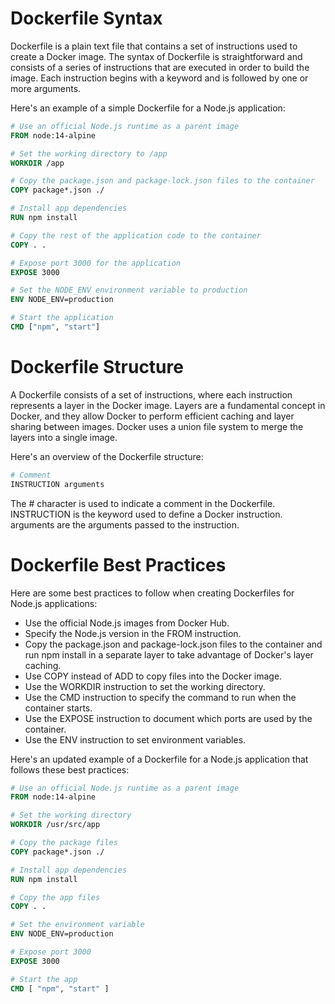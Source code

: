 # Dockerfile Syntax

Dockerfile is a plain text file that contains a set of instructions used to create a Docker image. The syntax of Dockerfile is straightforward and consists of a series of instructions that are executed in order to build the image. Each instruction begins with a keyword and is followed by one or more arguments.

Here's an example of a simple Dockerfile for a Node.js application:

```Dockerfile
# Use an official Node.js runtime as a parent image
FROM node:14-alpine

# Set the working directory to /app
WORKDIR /app

# Copy the package.json and package-lock.json files to the container
COPY package*.json ./

# Install app dependencies
RUN npm install

# Copy the rest of the application code to the container
COPY . .

# Expose port 3000 for the application
EXPOSE 3000

# Set the NODE_ENV environment variable to production
ENV NODE_ENV=production

# Start the application
CMD ["npm", "start"]
```

# Dockerfile Structure

A Dockerfile consists of a set of instructions, where each instruction represents a layer in the Docker image. Layers are a fundamental concept in Docker, and they allow Docker to perform efficient caching and layer sharing between images. Docker uses a union file system to merge the layers into a single image.

Here's an overview of the Dockerfile structure:

```Dockerfile
# Comment
INSTRUCTION arguments
```

The # character is used to indicate a comment in the Dockerfile.
INSTRUCTION is the keyword used to define a Docker instruction.
arguments are the arguments passed to the instruction.

# Dockerfile Best Practices

Here are some best practices to follow when creating Dockerfiles for Node.js applications:

- Use the official Node.js images from Docker Hub.
- Specify the Node.js version in the FROM instruction.
- Copy the package.json and package-lock.json files to the container and run npm install in a separate layer to take advantage of Docker's layer caching.
- Use COPY instead of ADD to copy files into the Docker image.
- Use the WORKDIR instruction to set the working directory.
- Use the CMD instruction to specify the command to run when the container starts.
- Use the EXPOSE instruction to document which ports are used by the container.
- Use the ENV instruction to set environment variables.

Here's an updated example of a Dockerfile for a Node.js application that follows these best practices:

```Dockerfile
# Use an official Node.js runtime as a parent image
FROM node:14-alpine

# Set the working directory
WORKDIR /usr/src/app

# Copy the package files
COPY package*.json ./

# Install app dependencies
RUN npm install

# Copy the app files
COPY . .

# Set the environment variable
ENV NODE_ENV=production

# Expose port 3000
EXPOSE 3000

# Start the app
CMD [ "npm", "start" ]
```
